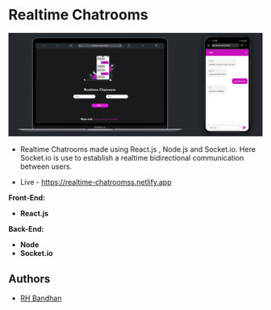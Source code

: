 # Realtime Chatrooms

![Logo](/client/public/r_chat.png)

- Realtime Chatrooms made using React.js , Node.js and Socket.io. Here Socket.io is use to establish a realtime bidirectional communication between users.

- Live - <https://realtime-chatroomss.netlify.app>



**Front-End:**

- **React.js**

**Back-End:**

- **Node**
- **Socket.io**


## Authors

- [RH Bandhan](https://github.com/BANDHAN52)


